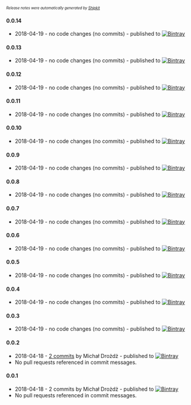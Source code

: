 <sup><sup>*Release notes were automatically generated by [Shipkit](http://shipkit.org/)*</sup></sup>

#### 0.0.14
 - 2018-04-19 - no code changes (no commits) - published to [![Bintray](https://img.shields.io/badge/Bintray-0.0.14-green.svg)](https://bintray.com/micd-repo/shipkit_demo/maven/0.0.14)

#### 0.0.13
 - 2018-04-19 - no code changes (no commits) - published to [![Bintray](https://img.shields.io/badge/Bintray-0.0.13-green.svg)](https://bintray.com/micd-repo/shipkit_demo/maven/0.0.13)

#### 0.0.12
 - 2018-04-19 - no code changes (no commits) - published to [![Bintray](https://img.shields.io/badge/Bintray-0.0.12-green.svg)](https://bintray.com/micd-repo/shipkit_demo/maven/0.0.12)

#### 0.0.11
 - 2018-04-19 - no code changes (no commits) - published to [![Bintray](https://img.shields.io/badge/Bintray-0.0.11-green.svg)](https://bintray.com/micd-repo/shipkit_demo/maven/0.0.11)

#### 0.0.10
 - 2018-04-19 - no code changes (no commits) - published to [![Bintray](https://img.shields.io/badge/Bintray-0.0.10-green.svg)](https://bintray.com/micd-repo/shipkit_demo/maven/0.0.10)

#### 0.0.9
 - 2018-04-19 - no code changes (no commits) - published to [![Bintray](https://img.shields.io/badge/Bintray-0.0.9-green.svg)](https://bintray.com/micd-repo/shipkit_demo/maven/0.0.9)

#### 0.0.8
 - 2018-04-19 - no code changes (no commits) - published to [![Bintray](https://img.shields.io/badge/Bintray-0.0.8-green.svg)](https://bintray.com/micd-repo/shipkit_demo/maven/0.0.8)

#### 0.0.7
 - 2018-04-19 - no code changes (no commits) - published to [![Bintray](https://img.shields.io/badge/Bintray-0.0.7-green.svg)](https://bintray.com/micd-repo/shipkit_demo/maven/0.0.7)

#### 0.0.6
 - 2018-04-19 - no code changes (no commits) - published to [![Bintray](https://img.shields.io/badge/Bintray-0.0.6-green.svg)](https://bintray.com/micd-repo/shipkit_demo/maven/0.0.6)

#### 0.0.5
 - 2018-04-19 - no code changes (no commits) - published to [![Bintray](https://img.shields.io/badge/Bintray-0.0.5-green.svg)](https://bintray.com/micd-repo/shipkit_demo/maven/0.0.5)

#### 0.0.4
 - 2018-04-19 - no code changes (no commits) - published to [![Bintray](https://img.shields.io/badge/Bintray-0.0.4-green.svg)](https://bintray.com/micd-repo/shipkit_demo/maven/0.0.4)

#### 0.0.3
 - 2018-04-19 - no code changes (no commits) - published to [![Bintray](https://img.shields.io/badge/Bintray-0.0.3-green.svg)](https://bintray.com/shipkit-bootstrap/bootstrap/maven/0.0.3)

#### 0.0.2
 - 2018-04-18 - [2 commits](https://github.com/micd/shipkit_demo/compare/v0.0.1...v0.0.2) by Michał Drożdż - published to [![Bintray](https://img.shields.io/badge/Bintray-0.0.2-green.svg)](https://bintray.com/shipkit-bootstrap/bootstrap/maven/0.0.2)
 - No pull requests referenced in commit messages.

#### 0.0.1
 - 2018-04-18 - 2 commits by Michał Drożdż - published to [![Bintray](https://img.shields.io/badge/Bintray-0.0.1-green.svg)](https://bintray.com/shipkit-bootstrap/bootstrap/maven/0.0.1)
 - No pull requests referenced in commit messages.

